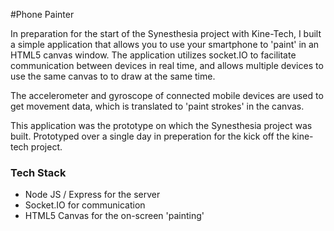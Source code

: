 #Phone Painter

In preparation for the start of the Synesthesia project with Kine-Tech, I built a simple application that allows you to use your smartphone to 'paint' in an HTML5 canvas window. The application utilizes socket.IO to facilitate communication between devices in real time, and allows multiple devices to use the same canvas to to draw at the same time.

The accelerometer and gyroscope of connected mobile devices are used to get movement data, which is translated to 'paint strokes' in the canvas.

This application was the prototype on which the Synesthesia project was built. Prototyped over a single day in preperation for the kick off the kine-tech project.

### Tech Stack
* Node JS / Express for the server
* Socket.IO for communication
* HTML5 Canvas for the on-screen 'painting'

